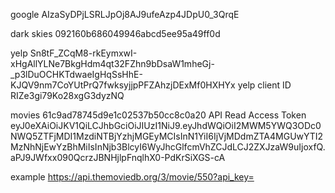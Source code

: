 google AIzaSyDPjLSRLJpOj8AJ9ufeAzp4JDpU0_3QrqE

dark skies 092160b686049946abcd5ee95a49ff0d

yelp Sn8tF_ZCqM8-rkEymxwI-xHgAllYLNe7BkgHdm4qt32FZhn9bDsaW1mheGj-_p3lDuOCHKTdwaeIgHqSsHhE-KJQV9nm7CoYUtPrQ7fwksyjjpPFZAhzjDExMf0HXHYx
yelp client ID RIZe3gi79Ko28xgG3dyzNQ

movies 61c9ad78745d9e1c02537b50cc8c0a20
API Read Access Token eyJ0eXAiOiJKV1QiLCJhbGciOiJIUzI1NiJ9.eyJhdWQiOiI2MWM5YWQ3ODc0NWQ5ZTFjMDI1MzdiNTBjYzhjMGEyMCIsInN1YiI6IjVjMDdmZTA4MGUwYTI2MzNhNjEwYzBhMiIsInNjb3BlcyI6WyJhcGlfcmVhZCJdLCJ2ZXJzaW9uIjoxfQ.aPJ9JWfxx090QcrzJBNHjlpFnqlhX0-PdKrSiXGS-cA

example https://api.themoviedb.org/3/movie/550?api_key=